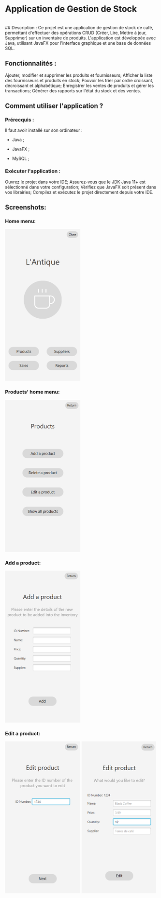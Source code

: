# Application de Gestion de Stock
<br>
## Description :
Ce projet est une application de gestion de stock de café, permettant d'effectuer des opérations 
CRUD (Créer, Lire, Mettre à jour, Supprimer) sur un inventaire de produits. L'application est 
développée avec Java, utilisant JavaFX pour l'interface graphique et une base de données SQL.

## Fonctionnalités :
Ajouter, modifier et supprimer les produits et fournisseurs;
Afficher la liste des fournisseurs et produits en stock;
Pouvoir les trier par ordre croissant, décroissant et alphabétique;
Enregistrer les ventes de produits et gérer les transactions;
Générer des rapports sur l'état du stock et des ventes.

## Comment utiliser l'application ?
### Prérecquis :

Il faut avoir installé sur son ordinateur :

- Java ;

- JavaFX ;

- MySQL ;

### Exécuter l'application :

Ouvrez le projet dans votre IDE;
Assurez-vous que le JDK Java 11+ est sélectionné dans votre configuration;
Vérifiez que JavaFX soit présent dans vos librairies;
Compilez et exécutez le projet directement depuis votre IDE.

## Screenshots:
### Home menu:
<img src="./src/gestion/resources/readmeImg/home.png" height="500">

### Products' home menu:
<img src="./src/gestion/resources/readmeImg/productHome.png" height="500">

### Add a product: 
<img src="./src/gestion/resources/readmeImg/addProduct.png" height="500">

### Edit a product:
<img src="./src/gestion/resources/readmeImg/edit1.png" height="500">
<img src="./src/gestion/resources/readmeImg/edit2.png" height="500">

